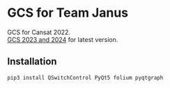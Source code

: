 # GCS for Team Janus
GCS for Cansat 2022. </br>
[GCS 2023 and 2024](https://github.com/satansin123/gcs2) for latest version.</br>
## Installation
```shell
pip3 install QSwitchControl PyQt5 folium pyqtgraph
```
